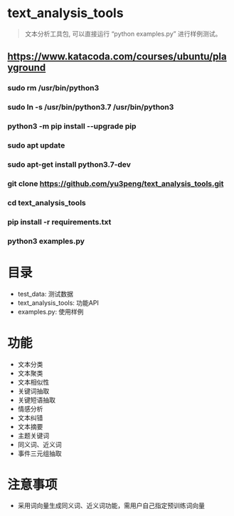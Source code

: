# text_analysis_tools
> 文本分析工具包, 可以直接运行 “python examples.py” 进行样例测试。

## https://www.katacoda.com/courses/ubuntu/playground
### sudo rm /usr/bin/python3
### sudo ln -s /usr/bin/python3.7 /usr/bin/python3
### python3 -m pip install --upgrade pip
### sudo apt update
### sudo apt-get install python3.7-dev
### git clone https://github.com/yu3peng/text_analysis_tools.git
### cd text_analysis_tools 
### pip install -r requirements.txt
### python3 examples.py

# 目录
- test_data: 测试数据
- text_analysis_tools: 功能API
- examples.py: 使用样例


# 功能
- 文本分类
- 文本聚类
- 文本相似性
- 关键词抽取
- 关键短语抽取
- 情感分析
- 文本纠错
- 文本摘要
- 主题关键词
- 同义词、近义词
- 事件三元组抽取

# 注意事项
- 采用词向量生成同义词、近义词功能，需用户自己指定预训练词向量
